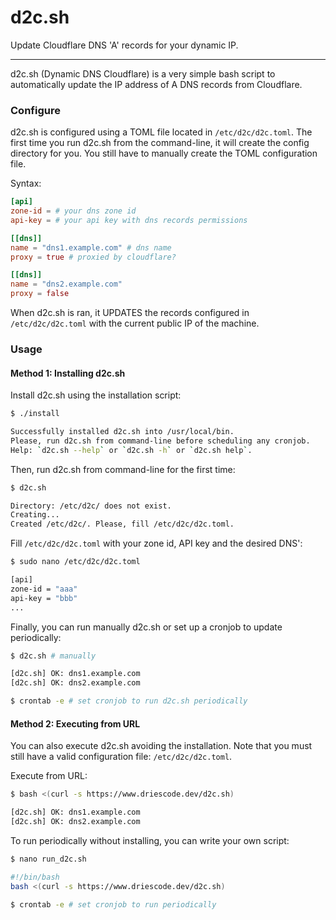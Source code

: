 # d2c.sh

Update Cloudflare DNS 'A' records for your dynamic IP.

---

d2c.sh (Dynamic DNS Cloudflare) is a very simple bash script to automatically update the IP address of A DNS records from Cloudflare.

### Configure

d2c.sh is configured using a TOML file located in `/etc/d2c/d2c.toml`. The first time you run d2c.sh from the command-line, it will create the config directory for you. You still have to manually create the TOML configuration file.

Syntax:

```toml
[api]
zone-id = # your dns zone id
api-key = # your api key with dns records permissions

[[dns]]
name = "dns1.example.com" # dns name
proxy = true # proxied by cloudflare?

[[dns]]
name = "dns2.example.com"
proxy = false
```

When d2c.sh is ran, it UPDATES the records configured in `/etc/d2c/d2c.toml` with the current public IP of the machine.

### Usage

#### Method 1: Installing d2c.sh

Install d2c.sh using the installation script:

```sh
$ ./install

Successfully installed d2c.sh into /usr/local/bin.
Please, run d2c.sh from command-line before scheduling any cronjob.
Help: `d2c.sh --help` or `d2c.sh -h` or `d2c.sh help`.
```

Then, run d2c.sh from command-line for the first time:

```sh
$ d2c.sh

Directory: /etc/d2c/ does not exist.
Creating...
Created /etc/d2c/. Please, fill /etc/d2c/d2c.toml.
```

Fill `/etc/d2c/d2c.toml` with your zone id, API key and the desired DNS':

```sh
$ sudo nano /etc/d2c/d2c.toml

[api]
zone-id = "aaa"
api-key = "bbb"
...
```

Finally, you can run manually d2c.sh or set up a cronjob to update periodically:

```sh
$ d2c.sh # manually

[d2c.sh] OK: dns1.example.com
[d2c.sh] OK: dns2.example.com

$ crontab -e # set cronjob to run d2c.sh periodically
```

#### Method 2: Executing from URL

You can also execute d2c.sh avoiding the installation. Note that you must still have a valid configuration file: `/etc/d2c/d2c.toml`.

Execute from URL:

```sh
$ bash <(curl -s https://www.driescode.dev/d2c.sh)

[d2c.sh] OK: dns1.example.com
[d2c.sh] OK: dns2.example.com
```

To run periodically without installing, you can write your own script:

```sh
$ nano run_d2c.sh

#!/bin/bash
bash <(curl -s https://www.driescode.dev/d2c.sh)

$ crontab -e # set cronjob to run periodically
```